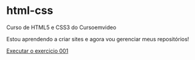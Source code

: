 # html-css
 Curso de HTML5 e CSS3 do Cursoemvideo

 Estou aprendendo a criar sites e agora vou gerenciar meus repositórios!

<a href="https://matheus1199.github.io/html-css/exercicios/ex001/index.html">Executar o exercicio 001</a>